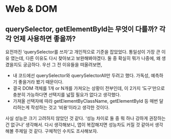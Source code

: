 # Web & DOM

## querySelector, getElementById는 무엇이 다를까? 각각 언제 사용하면 좋을까?
요전까진 ‘querySelector를 쓰자’고 개인적으로 기준을 잡았었다. 통일성이 가장 큰 이유 였는데, 다른 이유도 다시 찾아보고 보완해봐야겠다. 둘 중 확실히 뭐가 나중에, 왜 생겼을지도 궁금하다. 우선 그 전 이유들을 떠올려보면,

- 내 코드에선 querySelector와 querySelectorAll만 두려고 했다. 가독성, 예측하기 좋을거라 봤기 때문이다.
- 결국 DOM 객체를 1개 or N개를 가져오는 상황이 전부인데, 이 2가지 ‘도구’만으로 충분히 가능하다면 선택지를 넓힐 필요가 없다고 생각했다.
- 가져올 선택자에 따라 getElementByClassName, getElementById 등 매번 달리하는게 작성하는 것고 ‘비용’이라고 생각한 것이다.

사실 성능은 크기 고려하지 않았던 것 같다. ‘성능 차이로 둘 중 뭐 하나 강하게 권장하는 건 없구나’ 생각해서. 다시 생각해보니, 앱이 복잡해지면 성능차도 커질 것 같아서 생각해볼 주제일 것 같다. 구체적인 수치도 조사해보자.

